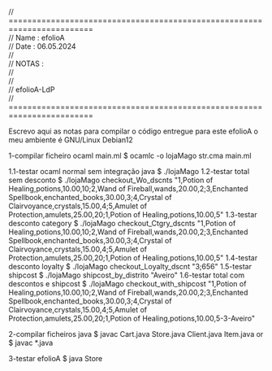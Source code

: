 // ========================================================================  
// Name        : efolioA  
// Date        : 06.05.2024  
//   
// NOTAS       :  
//   
//   
// efolioA-LdP  
// ========================================================================  

Escrevo aqui as notas para compilar o código entregue para este efolioA
o meu ambiente é GNU/Linux Debian12

1-compilar ficheiro ocaml main.ml
$ ocamlc -o lojaMago str.cma main.ml

1.1-testar ocaml normal sem integração java
$ ./lojaMago
1.2-testar total sem desconto
$ ./lojaMago  checkout_Wo_dscnts "1,Potion of Healing,potions,10.00,10;2,Wand of Fireball,wands,20.00,2;3,Enchanted Spellbook,enchanted_books,30.00,3;4,Crystal of Clairvoyance,crystals,15.00,4;5,Amulet of Protection,amulets,25.00,20;1,Potion of Healing,potions,10.00,5"
1.3-testar desconto category
$ ./lojaMago checkout_Ctgry_dscnts "1,Potion of Healing,potions,10.00,10;2,Wand of Fireball,wands,20.00,2;3,Enchanted Spellbook,enchanted_books,30.00,3;4,Crystal of Clairvoyance,crystals,15.00,4;5,Amulet of Protection,amulets,25.00,20;1,Potion of Healing,potions,10.00,5"
1.4-testar desconto loyalty
$ ./lojaMago checkout_Loyalty_dscnt "3;656"
1.5-testar shipcost
$ ./lojaMago shipcost_by_distrito "Aveiro"
1.6-testar total com descontos e shipcost
$ ./lojaMago checkout_with_shipcost "1,Potion of Healing,potions,10.00,10;2,Wand of Fireball,wands,20.00,2;3,Enchanted Spellbook,enchanted_books,30.00,3;4,Crystal of Clairvoyance,crystals,15.00,4;5,Amulet of Protection,amulets,25.00,20;1,Potion of Healing,potions,10.00,5-3-Aveiro"

2-compilar ficheiros java
$ javac Cart.java Store.java Client.java Item.java
or
$ javac *.java

3-testar efolioA
$ java Store

